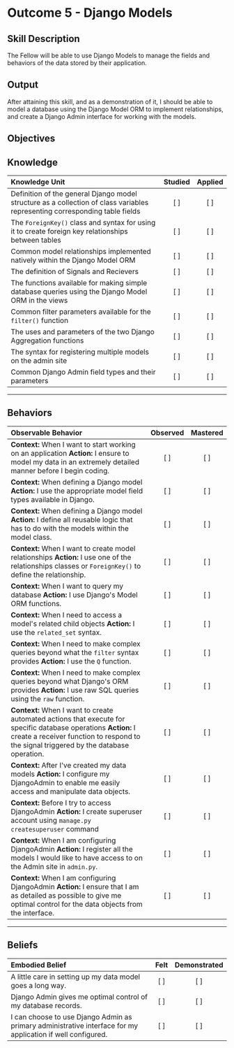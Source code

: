 # Outcome 5 - Django Models

**Skill Description**
----------
The Fellow will be able to use Django Models to manage the fields and behaviors of the data stored by their application.


**Output**
----------
After attaining this skill, and as a demonstration of it, I should be able to model a database using the Django Model ORM to implement relationships, and create a Django Admin interface for working with the models.


**Objectives**
----------
## **Knowledge**


| Knowledge Unit   |      Studied      | Applied |
|:-------------|:------------------:|:--------:|
| Definition of the general Django model structure as a collection of class variables representing corresponding table fields | [ ] | [ ] |
| The `ForeignKey()` class and syntax for using it to create foreign key relationships between tables | [ ] | [ ] |
| Common model relationships implemented natively within the Django Model ORM | [ ] | [ ] |
| The definition of Signals and Recievers | [ ] | [ ] |
| The functions available for making simple database queries using the Django Model ORM in the views| [ ] | [ ] |
| Common filter parameters available for the `filter()` function | [ ] | [ ] |
| The uses and parameters of the two Django Aggregation functions  | [ ] | [ ] |
| The syntax for registering multiple models on the admin site | [ ] | [ ] |
| Common Django Admin field types and their parameters | [ ] | [ ] |


----------


## **Behaviors**

| Observable Behavior   |      Observed      | Mastered |
|:-------------|:------------------:|:--------:|
| **Context:** When I want to start working on an application **Action:** I ensure to model my data in an extremely detailed manner before I begin coding. | [ ] | [ ] |
| **Context:** When defining a Django model **Action:** I use the appropriate model field types available in Django. | [ ] | [ ] |
| **Context:** When defining a Django model **Action:** I define all reusable logic that has to do with the models within the model class. | [ ] | [ ] |
| **Context:** When I want to create model relationships **Action:** I use one of the relationships classes or `ForeignKey()` to define the relationship. | [ ] | [ ] |
| **Context:** When I want to query my database **Action:** I use Django's Model ORM functions. | [ ] | [ ] |
| **Context:** When I need to access a model's related child objects **Action:** I use the `related_set` syntax. | [ ] | [ ] |
| **Context:** When I need to make complex queries beyond what the `filter` syntax provides **Action:** I use the `Q` function. | [ ] | [ ] |
| **Context:** When I need to make complex queries beyond what Django's ORM provides **Action:** I use raw SQL queries using the `raw` function. | [ ] | [ ] |
| **Context:** When I want to create automated actions that execute for specific database operations **Action:** I create a receiver function to respond to the signal triggered by the database operation. | [ ] | [ ] |
| **Context:** After I've created my data models **Action:** I configure my DjangoAdmin to enable me easily access and manipulate data objects. | [ ] | [ ] |
| **Context:** Before I try to access DjangoAdmin **Action:** I create superuser account using `manage.py createsuperuser` command | [ ] | [ ] |
| **Context:** When I am configuring DjangoAdmin **Action:** I register all the models I would like to have access to on the Admin site in `admin.py`. | [ ] | [ ] |
| **Context:** When I am configuring DjangoAdmin **Action:** I ensure that I am as detailed as possible to give me optimal control for the data objects from the interface. | [ ] | [ ] |



----------


## **Beliefs**


| Embodied Belief   |      Felt      | Demonstrated |
|:-------------|:------------------:|:--------:|
| A little care in setting up my data model goes a long way. | [ ] | [ ]  |
| Django Admin gives me optimal control of my database records. | [ ] | [ ]  |
| I can choose to use Django Admin as primary administrative interface for my application if well configured. | [ ] | [ ]  |

